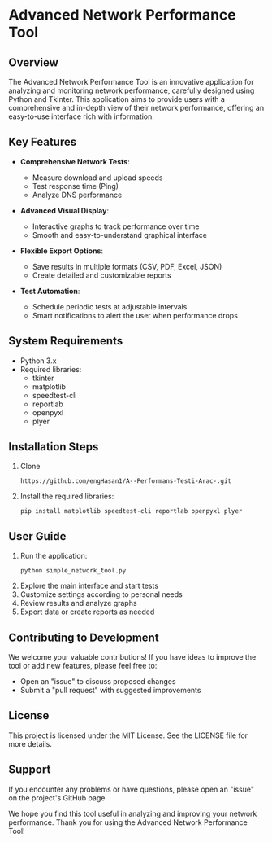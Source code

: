# Advanced Network Performance Tool

## Overview
The Advanced Network Performance Tool is an innovative application for analyzing and monitoring network performance, carefully designed using Python and Tkinter. This application aims to provide users with a comprehensive and in-depth view of their network performance, offering an easy-to-use interface rich with information.

## Key Features
- **Comprehensive Network Tests**: 
  - Measure download and upload speeds
  - Test response time (Ping)
  - Analyze DNS performance

- **Advanced Visual Display**:
  - Interactive graphs to track performance over time
  - Smooth and easy-to-understand graphical interface

- **Flexible Export Options**:
  - Save results in multiple formats (CSV, PDF, Excel, JSON)
  - Create detailed and customizable reports

- **Test Automation**:
  - Schedule periodic tests at adjustable intervals
  - Smart notifications to alert the user when performance drops

## System Requirements
- Python 3.x
- Required libraries: 
  - tkinter
  - matplotlib
  - speedtest-cli
  - reportlab
  - openpyxl
  - plyer

## Installation Steps
1. Clone
   ```
   https://github.com/engHasan1/A--Performans-Testi-Arac-.git
   ```
2. Install the required libraries:
   ```
   pip install matplotlib speedtest-cli reportlab openpyxl plyer
   ```

## User Guide
1. Run the application:
   ```
   python simple_network_tool.py
   ```
2. Explore the main interface and start tests
3. Customize settings according to personal needs
4. Review results and analyze graphs
5. Export data or create reports as needed

## Contributing to Development
We welcome your valuable contributions! If you have ideas to improve the tool or add new features, please feel free to:
- Open an "issue" to discuss proposed changes
- Submit a "pull request" with suggested improvements

## License

This project is licensed under the MIT License. See the LICENSE file for more details.

## Support
If you encounter any problems or have questions, please open an "issue" on the project's GitHub page.

We hope you find this tool useful in analyzing and improving your network performance. Thank you for using the Advanced Network Performance Tool!
